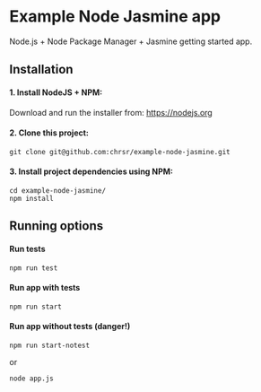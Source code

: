 # Example Node Jasmine app
Node.js + Node Package Manager + Jasmine getting started app.

## Installation
#### 1. Install NodeJS + NPM:

Download and run the installer from: https://nodejs.org

#### 2. Clone this project:

    git clone git@github.com:chrsr/example-node-jasmine.git

#### 3. Install project dependencies using NPM:

    cd example-node-jasmine/
    npm install

## Running options

#### Run tests

    npm run test

#### Run app with tests

    npm run start

#### Run app without tests (danger!)

    npm run start-notest

or

    node app.js
